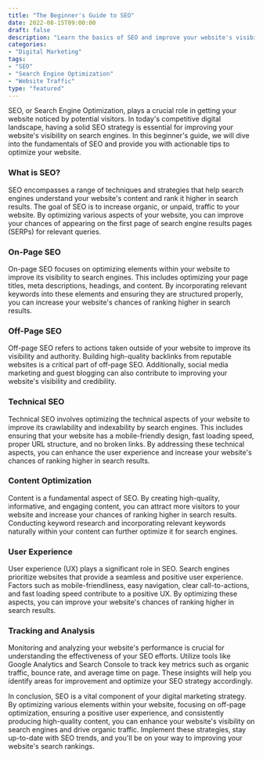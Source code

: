 ```yaml
--- 
title: "The Beginner's Guide to SEO" 
date: 2022-08-15T09:00:00 
draft: false 
description: "Learn the basics of SEO and improve your website's visibility on search engines." 
categories: 
- "Digital Marketing" 
tags: 
- "SEO" 
- "Search Engine Optimization" 
- "Website Traffic" 
type: "featured" 
--- 
```


SEO, or Search Engine Optimization, plays a crucial role in getting your website noticed by potential visitors. In today's competitive digital landscape, having a solid SEO strategy is essential for improving your website's visibility on search engines. In this beginner's guide, we will dive into the fundamentals of SEO and provide you with actionable tips to optimize your website.

### What is SEO?
SEO encompasses a range of techniques and strategies that help search engines understand your website's content and rank it higher in search results. The goal of SEO is to increase organic, or unpaid, traffic to your website. By optimizing various aspects of your website, you can improve your chances of appearing on the first page of search engine results pages (SERPs) for relevant queries.

### On-Page SEO
On-page SEO focuses on optimizing elements within your website to improve its visibility to search engines. This includes optimizing your page titles, meta descriptions, headings, and content. By incorporating relevant keywords into these elements and ensuring they are structured properly, you can increase your website's chances of ranking higher in search results.

### Off-Page SEO
Off-page SEO refers to actions taken outside of your website to improve its visibility and authority. Building high-quality backlinks from reputable websites is a critical part of off-page SEO. Additionally, social media marketing and guest blogging can also contribute to improving your website's visibility and credibility.

### Technical SEO
Technical SEO involves optimizing the technical aspects of your website to improve its crawlability and indexability by search engines. This includes ensuring that your website has a mobile-friendly design, fast loading speed, proper URL structure, and no broken links. By addressing these technical aspects, you can enhance the user experience and increase your website's chances of ranking higher in search results.

### Content Optimization
Content is a fundamental aspect of SEO. By creating high-quality, informative, and engaging content, you can attract more visitors to your website and increase your chances of ranking higher in search results. Conducting keyword research and incorporating relevant keywords naturally within your content can further optimize it for search engines.

### User Experience
User experience (UX) plays a significant role in SEO. Search engines prioritize websites that provide a seamless and positive user experience. Factors such as mobile-friendliness, easy navigation, clear call-to-actions, and fast loading speed contribute to a positive UX. By optimizing these aspects, you can improve your website's chances of ranking higher in search results.

### Tracking and Analysis
Monitoring and analyzing your website's performance is crucial for understanding the effectiveness of your SEO efforts. Utilize tools like Google Analytics and Search Console to track key metrics such as organic traffic, bounce rate, and average time on page. These insights will help you identify areas for improvement and optimize your SEO strategy accordingly.

In conclusion, SEO is a vital component of your digital marketing strategy. By optimizing various elements within your website, focusing on off-page optimization, ensuring a positive user experience, and consistently producing high-quality content, you can enhance your website's visibility on search engines and drive organic traffic. Implement these strategies, stay up-to-date with SEO trends, and you'll be on your way to improving your website's search rankings.

